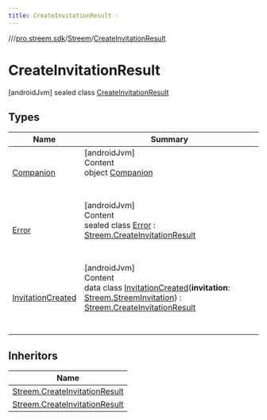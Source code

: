 ```yaml
---
title: CreateInvitationResult -
---
```

//[<root>](../../../../index.md)/[pro.streem.sdk](../../index.md)/[Streem](../index.md)/[CreateInvitationResult](index.md)



# CreateInvitationResult  
 [androidJvm] sealed class [CreateInvitationResult](index.md)   


## Types  
  
|  Name |  Summary | 
|---|---|
| <a name="pro.streem.sdk/Streem.CreateInvitationResult.Companion///PointingToDeclaration/"></a>[Companion](-companion/index.md)| <a name="pro.streem.sdk/Streem.CreateInvitationResult.Companion///PointingToDeclaration/"></a>[androidJvm]  <br>Content  <br>object [Companion](-companion/index.md)  <br><br><br>|
| <a name="pro.streem.sdk/Streem.CreateInvitationResult.Error///PointingToDeclaration/"></a>[Error](-error/index.md)| <a name="pro.streem.sdk/Streem.CreateInvitationResult.Error///PointingToDeclaration/"></a>[androidJvm]  <br>Content  <br>sealed class [Error](-error/index.md) : [Streem.CreateInvitationResult](index.md)  <br><br><br>|
| <a name="pro.streem.sdk/Streem.CreateInvitationResult.InvitationCreated///PointingToDeclaration/"></a>[InvitationCreated](-invitation-created/index.md)| <a name="pro.streem.sdk/Streem.CreateInvitationResult.InvitationCreated///PointingToDeclaration/"></a>[androidJvm]  <br>Content  <br>data class [InvitationCreated](-invitation-created/index.md)(**invitation**: [Streem.StreemInvitation](../-streem-invitation/index.md)) : [Streem.CreateInvitationResult](index.md)  <br><br><br>|


## Inheritors  
  
|  Name | 
|---|
| <a name="pro.streem.sdk/Streem.CreateInvitationResult.InvitationCreated///PointingToDeclaration/"></a>[Streem.CreateInvitationResult](-invitation-created/index.md)|
| <a name="pro.streem.sdk/Streem.CreateInvitationResult.Error///PointingToDeclaration/"></a>[Streem.CreateInvitationResult](-error/index.md)|

